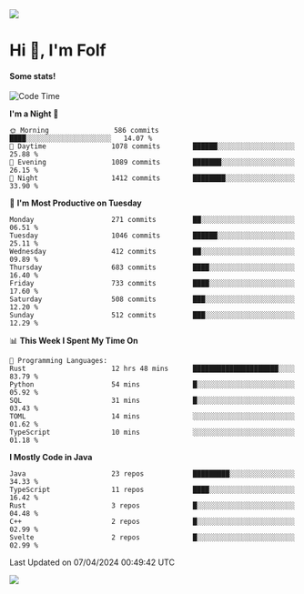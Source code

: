 <img src="https://komarev.com/ghpvc/?username=itsfolf"/>
<h1>Hi 👋, I'm Folf</h1>


#### Some stats!
<!--START_SECTION:waka-->
![Code Time](http://img.shields.io/badge/Code%20Time-2%2C187%20hrs%2023%20mins-blue)

**I'm a Night 🦉** 

```text
🌞 Morning                586 commits         ████░░░░░░░░░░░░░░░░░░░░░   14.07 % 
🌆 Daytime                1078 commits        ██████░░░░░░░░░░░░░░░░░░░   25.88 % 
🌃 Evening                1089 commits        ███████░░░░░░░░░░░░░░░░░░   26.15 % 
🌙 Night                  1412 commits        ████████░░░░░░░░░░░░░░░░░   33.90 % 
```
📅 **I'm Most Productive on Tuesday** 

```text
Monday                   271 commits         ██░░░░░░░░░░░░░░░░░░░░░░░   06.51 % 
Tuesday                  1046 commits        ██████░░░░░░░░░░░░░░░░░░░   25.11 % 
Wednesday                412 commits         ██░░░░░░░░░░░░░░░░░░░░░░░   09.89 % 
Thursday                 683 commits         ████░░░░░░░░░░░░░░░░░░░░░   16.40 % 
Friday                   733 commits         ████░░░░░░░░░░░░░░░░░░░░░   17.60 % 
Saturday                 508 commits         ███░░░░░░░░░░░░░░░░░░░░░░   12.20 % 
Sunday                   512 commits         ███░░░░░░░░░░░░░░░░░░░░░░   12.29 % 
```


📊 **This Week I Spent My Time On** 

```text
💬 Programming Languages: 
Rust                     12 hrs 48 mins      █████████████████████░░░░   83.79 % 
Python                   54 mins             █░░░░░░░░░░░░░░░░░░░░░░░░   05.92 % 
SQL                      31 mins             █░░░░░░░░░░░░░░░░░░░░░░░░   03.43 % 
TOML                     14 mins             ░░░░░░░░░░░░░░░░░░░░░░░░░   01.62 % 
TypeScript               10 mins             ░░░░░░░░░░░░░░░░░░░░░░░░░   01.18 % 
```

**I Mostly Code in Java** 

```text
Java                     23 repos            █████████░░░░░░░░░░░░░░░░   34.33 % 
TypeScript               11 repos            ████░░░░░░░░░░░░░░░░░░░░░   16.42 % 
Rust                     3 repos             █░░░░░░░░░░░░░░░░░░░░░░░░   04.48 % 
C++                      2 repos             █░░░░░░░░░░░░░░░░░░░░░░░░   02.99 % 
Svelte                   2 repos             █░░░░░░░░░░░░░░░░░░░░░░░░   02.99 % 
```




 Last Updated on 07/04/2024 00:49:42 UTC
<!--END_SECTION:waka-->
<a src="https://discord.com/users/1090088995976925305"><img src="https://lanyard-profile-readme.vercel.app/api/1090088995976925305"/></a></td> 
